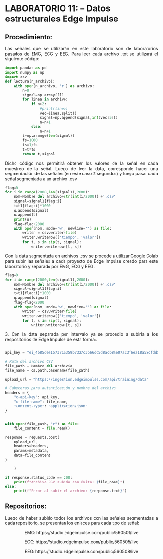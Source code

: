# **LABORATORIO 11: – Datos estructurales Edge Impulse**

## **Procedimiento:**
<p align="justify"> Las señales que se utilizarán en este laboratorio son de laboratorios pasados de EMG, ECG y EEG. Para leer cada archivo .txt se utilizará el siguiente código:</p>

```python
import pandas as pd
import numpy as np
import csv
def lectura(n_archivo):
    with open(n_archivo, 'r') as archivo:
        n=0
        signal=np.array([])
        for linea in archivo:
            if n>2:
                #print(linea)
                vec=linea.split()
                signal=np.append(signal,int(vec[5]))
                n=n+1
            else:
                n=n+1
        t=np.arange(len(signal))
        fs=1000
        ts=1/fs
        t=t*ts
        return t,signal
```
<p align="justify">Dicho código nos permitirá obtener los valores de la señal en cada muestreo de la señal. Luego de leer la data, corresponde hacer una segmentación de las señales (en este caso 2 segundos) y luego pasar cada señal segmentada a un archivo .csv</p>

```python
flag=0
for i in range(2000,len(signal1),2000):
    nom=Nombre del archivo+str(int(i/2000)) +'.csv'
    signal=signal1[flag:i]
    t=t1[flag:i]*1000
    q.append(signal)
    u.append(t)
    print(u)
    flag=flag+2000
    with open(nom, mode='w', newline='') as file:
        writer = csv.writer(file)
        writer.writerow(['tiempo', 'valor'])
        for t, s in zip(t, signal):
            writer.writerow([t, s])
```

<p align="justify"> Con la data segmentada en archivos .csv se procede a utilizar Google Colab para subir las señales a cada proyecto de Edge Impulse creado para este laboratorio y separado por EMG, ECG y EEG.</p>

```python
flag=0
for i in range(2000,len(signal1),2000):
    nom=Nombre del archivo+str(int(i/2000)) +'.csv'
    signal=signal1[flag:i]
    t=t1[flag:i]*1000
    q.append(signal)
    flag=flag+2000
    with open(nom, mode='w', newline='') as file:
        writer = csv.writer(file)
        writer.writerow(['tiempo', 'valor'])
        for t, s in zip(t, signal):
            writer.writerow([t, s])
```

<p align="justify"> 3. Con la data separada por intervalo ya se procedio a subirla a los respositorios de Edge Impulse de esta forma:.</p>

```python

api_key = "ei_4b85dea157371a359b7327c3b66dd5d8acb8ae07ac3f6ea18a55cfdd54fa44a3"

# Ruta del archivo CSV
file_path = Nombre del archivio
file_name = os.path.basename(file_path)

upload_url = "https://ingestion.edgeimpulse.com/api/training/data"

# Cabeceras para autenticación y nombre del archivo
headers = {
    "x-api-key": api_key,
    "x-file-name": file_name,
    "Content-Type": "application/json"
}


with open(file_path, "r") as file:
    file_content = file.read()

response = requests.post(
    upload_url,
    headers=headers,
    params=metadata,
    data=file_content 
)

    )

if response.status_code == 200:
    print(f"Archivo CSV subido con éxito: {file_name}")
else:
    print(f"Error al subir el archivo: {response.text}")
```

## **Repositorios:**

<p align="justify">Luego de haber subido todos los archivos con las señales segmentadas a cada repositorio, se presentan los enlaces para cada tipo de señal:</p>

<p align="center">EMG: https://studio.edgeimpulse.com/public/560501/live</p>
<p align="center">ECG: https://studio.edgeimpulse.com/public/560505/live</p>
<p align="center">EEG: https://studio.edgeimpulse.com/public/560508/live</p>

